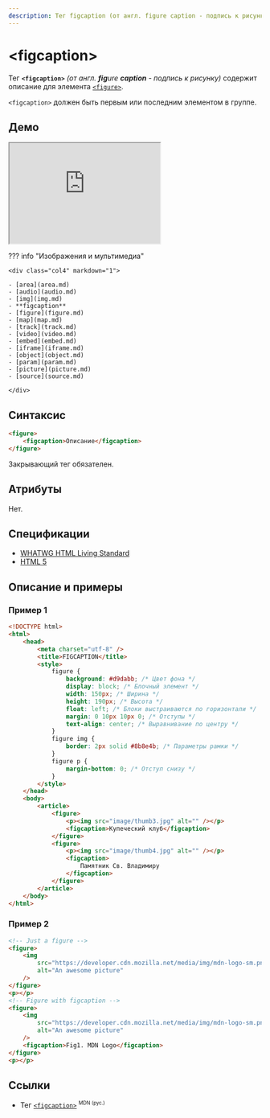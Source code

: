 ```yaml
---
description: Тег figcaption (от англ. figure caption - подпись к рисунку) содержит описание для элемента figure
---
```


# &lt;figcaption&gt;

Тег **`<figcaption>`** _(от англ. **fig**ure **caption** - подпись к рисунку)_ содержит описание для элемента [`<figure>`](figure.md).

`<figcaption>` должен быть первым или последним элементом в группе.

## Демо

<iframe class="interactive is-tabbed-shorter-height" height="200" src="https://interactive-examples.mdn.mozilla.net/pages/tabbed/figcaption.html" title="MDN Web Docs Interactive Example" loading="lazy" data-readystate="complete"></iframe>

??? info "Изображения и мультимедиа"

    <div class="col4" markdown="1">

    - [area](area.md)
    - [audio](audio.md)
    - [img](img.md)
    - **figcaption**
    - [figure](figure.md)
    - [map](map.md)
    - [track](track.md)
    - [video](video.md)
    - [embed](embed.md)
    - [iframe](iframe.md)
    - [object](object.md)
    - [param](param.md)
    - [picture](picture.md)
    - [source](source.md)

    </div>

## Синтаксис

```html
<figure>
    <figcaption>Описание</figcaption>
</figure>
```

Закрывающий тег обязателен.

## Атрибуты

Нет.

## Спецификации

-   [WHATWG HTML Living Standard](https://html.spec.whatwg.org/multipage/semantics.html#the-figcaption-element)
-   [HTML 5](http://www.w3.org/TR/html5/grouping-content.html#the-figcaption-element)

## Описание и примеры

### Пример 1

```html
<!DOCTYPE html>
<html>
    <head>
        <meta charset="utf-8" />
        <title>FIGCAPTION</title>
        <style>
            figure {
                background: #d9dabb; /* Цвет фона */
                display: block; /* Блочный элемент */
                width: 150px; /* Ширина */
                height: 190px; /* Высота */
                float: left; /* Блоки выстраиваются по горизонтали */
                margin: 0 10px 10px 0; /* Отступы */
                text-align: center; /* Выравнивание по центру */
            }
            figure img {
                border: 2px solid #8b8e4b; /* Параметры рамки */
            }
            figure p {
                margin-bottom: 0; /* Отступ снизу */
            }
        </style>
    </head>
    <body>
        <article>
            <figure>
                <p><img src="image/thumb3.jpg" alt="" /></p>
                <figcaption>Купеческий клуб</figcaption>
            </figure>
            <figure>
                <p><img src="image/thumb4.jpg" alt="" /></p>
                <figcaption>
                    Памятник Св. Владимиру
                </figcaption>
            </figure>
        </article>
    </body>
</html>
```

### Пример 2

```html
<!-- Just a figure -->
<figure>
    <img
        src="https://developer.cdn.mozilla.net/media/img/mdn-logo-sm.png"
        alt="An awesome picture"
    />
</figure>
<p></p>
<!-- Figure with figcaption -->
<figure>
    <img
        src="https://developer.cdn.mozilla.net/media/img/mdn-logo-sm.png"
        alt="An awesome picture"
    />
    <figcaption>Fig1. MDN Logo</figcaption>
</figure>
<p></p>
```

## Ссылки

-   Тег [`<figcaption>`](https://developer.mozilla.org/ru/docs/Web/HTML/Element/figcaption) <sup><small>MDN (рус.)</small></sup>

